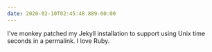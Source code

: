 ```yaml
---
date: 2020-02-10T02:45:48.889-00:00
---
```

I've monkey patched my Jekyll installation to support using Unix time seconds in a permalink. I love Ruby.

